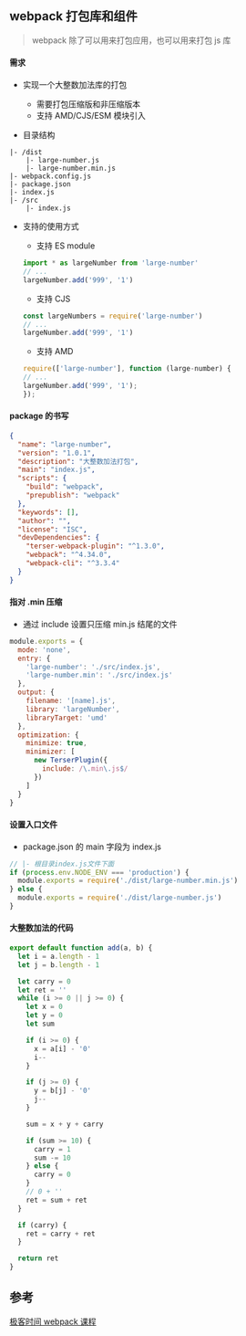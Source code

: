 ## webpack 打包库和组件

> webpack 除了可以⽤来打包应⽤，也可以⽤来打包 js 库

#### 需求

- 实现⼀个⼤整数加法库的打包

  - 需要打包压缩版和⾮压缩版本
  - ⽀持 AMD/CJS/ESM 模块引⼊

- 目录结构

```
|- /dist
	|- large-number.js
	|- large-number.min.js
|- webpack.config.js
|- package.json
|- index.js
|- /src
	|- index.js
```

- ⽀持的使⽤⽅式

  - ⽀持 ES module

  ```js
  import * as largeNumber from 'large-number'
  // ...
  largeNumber.add('999', '1')
  ```

  - ⽀持 CJS

  ```js
  const largeNumbers = require('large-number')
  // ...
  largeNumber.add('999', '1')
  ```

  - ⽀持 AMD

  ```js
  require(['large-number'], function (large-number) {
  // ...
  largeNumber.add('999', '1');
  });
  ```

#### package 的书写

```json
{
  "name": "large-number",
  "version": "1.0.1",
  "description": "大整数加法打包",
  "main": "index.js",
  "scripts": {
    "build": "webpack",
    "prepublish": "webpack"
  },
  "keywords": [],
  "author": "",
  "license": "ISC",
  "devDependencies": {
    "terser-webpack-plugin": "^1.3.0",
    "webpack": "^4.34.0",
    "webpack-cli": "^3.3.4"
  }
}
```

#### 指对 .min 压缩

- 通过 include 设置只压缩 min.js 结尾的⽂件

```js
module.exports = {
  mode: 'none',
  entry: {
    'large-number': './src/index.js',
    'large-number.min': './src/index.js'
  },
  output: {
    filename: '[name].js',
    library: 'largeNumber',
    libraryTarget: 'umd'
  },
  optimization: {
    minimize: true,
    minimizer: [
      new TerserPlugin({
        include: /\.min\.js$/
      })
    ]
  }
}
```

#### 设置⼊⼝⽂件

- package.json 的 main 字段为 index.js

```js
// |- 根目录index.js文件下面
if (process.env.NODE_ENV === 'production') {
  module.exports = require('./dist/large-number.min.js')
} else {
  module.exports = require('./dist/large-number.js')
}
```

#### 大整数加法的代码

```js
export default function add(a, b) {
  let i = a.length - 1
  let j = b.length - 1

  let carry = 0
  let ret = ''
  while (i >= 0 || j >= 0) {
    let x = 0
    let y = 0
    let sum

    if (i >= 0) {
      x = a[i] - '0'
      i--
    }

    if (j >= 0) {
      y = b[j] - '0'
      j--
    }

    sum = x + y + carry

    if (sum >= 10) {
      carry = 1
      sum -= 10
    } else {
      carry = 0
    }
    // 0 + ''
    ret = sum + ret
  }

  if (carry) {
    ret = carry + ret
  }

  return ret
}
```

## 参考

[极客时间 webpack 课程](https://time.geekbang.org/course/detail/190-103056)
